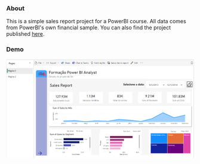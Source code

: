 ### About
This is a simple sales report project for a PowerBI course. All data comes from PowerBI's own financial sample. You can also find the project published [here](https://app.powerbi.com/groups/me/reports/f263ecdf-4140-4526-beea-2e00a8206bbb/ReportSection?experience=power-bi).

### Demo
![PowerBI published project](images/published_report.png)
